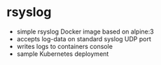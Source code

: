 # rsyslog

- simple rsyslog Docker image based on alpine:3
- accepts log-data on standard syslog UDP port
- writes logs to containers console
- sample Kubernetes deployment
